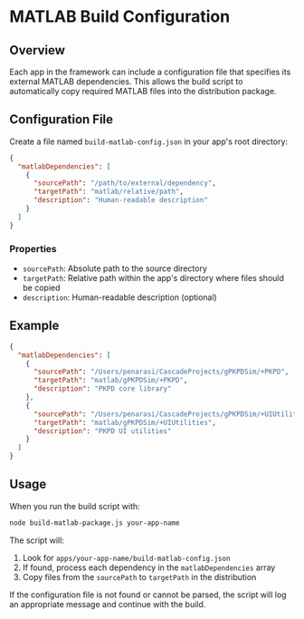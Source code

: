 # MATLAB Build Configuration

## Overview

Each app in the framework can include a configuration file that specifies its external MATLAB dependencies. This allows the build script to automatically copy required MATLAB files into the distribution package.

## Configuration File

Create a file named `build-matlab-config.json` in your app's root directory:

```json
{
  "matlabDependencies": [
    {
      "sourcePath": "/path/to/external/dependency",
      "targetPath": "matlab/relative/path",
      "description": "Human-readable description"
    }
  ]
}
```

### Properties

- `sourcePath`: Absolute path to the source directory
- `targetPath`: Relative path within the app's directory where files should be copied
- `description`: Human-readable description (optional)

## Example

```json
{
  "matlabDependencies": [
    {
      "sourcePath": "/Users/penarasi/CascadeProjects/gPKPDSim/+PKPD",
      "targetPath": "matlab/gPKPDSim/+PKPD",
      "description": "PKPD core library"
    },
    {
      "sourcePath": "/Users/penarasi/CascadeProjects/gPKPDSim/+UIUtilities",
      "targetPath": "matlab/gPKPDSim/+UIUtilities",
      "description": "PKPD UI utilities"
    }
  ]
}
```

## Usage

When you run the build script with:

```bash
node build-matlab-package.js your-app-name
```

The script will:

1. Look for `apps/your-app-name/build-matlab-config.json`
2. If found, process each dependency in the `matlabDependencies` array
3. Copy files from the `sourcePath` to `targetPath` in the distribution

If the configuration file is not found or cannot be parsed, the script will log an appropriate message and continue with the build.
